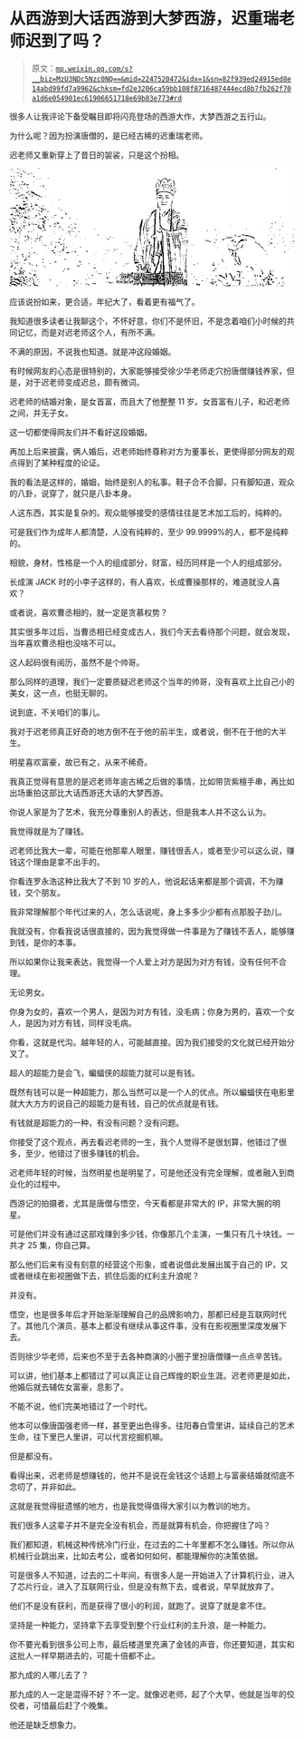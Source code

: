 # 从西游到大话西游到大梦西游，迟重瑞老师迟到了吗？

> 原文：[`mp.weixin.qq.com/s?__biz=MzU3NDc5Nzc0NQ==&mid=2247520472&idx=1&sn=82f939ed24915ed8e14abd99fd7a9962&chksm=fd2e3206ca59bb108f8716487444ecd8b7fb262f70a1d6e054901ec61906651718e69b83e773#rd`](http://mp.weixin.qq.com/s?__biz=MzU3NDc5Nzc0NQ==&mid=2247520472&idx=1&sn=82f939ed24915ed8e14abd99fd7a9962&chksm=fd2e3206ca59bb108f8716487444ecd8b7fb262f70a1d6e054901ec61906651718e69b83e773#rd)

很多人让我评论下备受瞩目即将闪亮登场的西游大作，大梦西游之五行山。

为什么呢？因为扮演唐僧的，是已经古稀的迟重瑞老师。

迟老师又重新穿上了昔日的袈裟，只是这个扮相。 

![](img/13bd9cdada00e41994f7a1c8595d67e1.png)

应该说扮如来，更合适，年纪大了，看着更有福气了。 

我知道很多读者让我聊这个，不怀好意，你们不是怀旧，不是念着咱们小时候的共同记忆，而是对迟老师这个人，有所不满。 

不满的原因，不说我也知道。就是冲这段婚姻。

有时候网友的心态是很特别的，大家能够接受徐少华老师走穴扮唐僧赚钱养家，但是，对于迟老师变成迟总，颇有微词。 

迟老师的结婚对象，是女首富，而且大了他整整 11 岁。女首富有儿子，和迟老师之间，并无子女。 

这一切都使得网友们并不看好这段婚姻。

再加上后来披露，俩人婚后，迟老师始终尊称对方为董事长，更使得部分网友的观点得到了某种程度的论证。 

我的看法是这样的，婚姻，始终是别人的私事。鞋子合不合脚，只有脚知道，观众的八卦，说穿了，就只是八卦本身。 

人这东西，其实是复杂的。观众能够接受的感情往往是艺术加工后的，纯粹的。 

可是我们作为成年人都清楚，人没有纯粹的，至少 99.9999%的人，都不是纯粹的。 

相貌，身材，性格是一个人的组成部分，财富，经历同样是一个人的组成部分。 

长成演 JACK 时的小李子这样的，有人喜欢，长成曹操那样的，难道就没人喜欢？ 

或者说，喜欢曹丞相的，就一定是贪慕权势？ 

其实很多年过后，当曹丞相已经变成古人，我们今天去看待那个问题，就会发现，当年喜欢曹丞相也没啥不可以。 

这人起码很有阅历，虽然不是个帅哥。 

那么同样的道理，我们一定要质疑迟老师这个当年的帅哥，没有喜欢上比自己小的美女，这一点，也挺无聊的。 

说到底，不关咱们的事儿。 

我对于迟老师真正好奇的地方倒不在于他的前半生，或者说，倒不在于他的大半生。 

明星喜欢富豪，故已有之，从来不稀奇。 

我真正觉得有意思的是迟老师年逾古稀之后做的事情，比如带货紫檀手串，再比如出场重拍这部比大话西游还大话的大梦西游。 

你说人家是为了艺术，我充分尊重别人的表达，但是我本人并不这么认为。 

我觉得就是为了赚钱。 

迟老师比我大一辈，可能在他那辈人眼里，赚钱很丢人，或者至少可以这么说，赚钱这个理由是拿不出手的。

你看连罗永浩这种比我大了不到 10 岁的人，他说起话来都是那个调调，不为赚钱，交个朋友。 

我非常理解那个年代过来的人，怎么话说呢，身上多多少少都有点那股子劲儿。 

我就没有，你看我说话很直接的，因为我觉得做一件事是为了赚钱不丢人，能够赚到钱，是你的本事。

所以如果你让我来表达，我觉得一个人爱上对方是因为对方有钱，没有任何不合理。 

无论男女。 

你身为女的，喜欢一个男人，是因为对方有钱，没毛病；你身为男的，喜欢一个女人，是因为对方有钱，同样没毛病。 

你看，这就是代沟。越年轻的人，可能越直接。因为我们接受的文化就已经开始分叉了。 

超人的超能力是会飞，蝙蝠侠的超能力就可以是有钱。 

既然有钱可以是一种超能力，那么当然可以是一个人的优点。所以蝙蝠侠在电影里就大大方方的说自己的超能力是有钱，自己的优点就是有钱。

有钱就是超能力的一种，有没有问题？没有问题。 

你接受了这个观点，再去看迟老师的一生，我个人觉得不是很划算，他错过了很多，至少，他错过了很多赚钱的机会。

迟老师年轻的时候，当然明星也是明星了，可是他还没有完全理解，或者融入到商业化的过程中。 

西游记的拍摄者，尤其是唐僧与悟空，今天看都是非常大的 IP，非常大腕的明星。 

可是他们并没有通过这部戏赚到多少钱，你像那几个主演，一集只有几十块钱。一共才 25 集，你自己算。

那么他们后来有没有刻意的经营这个形象，或者说借此发展出属于自己的 IP，又或者继续在影视圈做下去，抓住后面的红利主升浪呢？

并没有。

悟空，也是很多年后才开始渐渐理解自己的品牌影响力，那都已经是互联网时代了。其他几个演员，基本上都没有继续从事这件事，没有在影视圈里深度发展下去。

否则徐少华老师，后来也不至于去各种商演的小圈子里扮唐僧赚一点点辛苦钱。

可以讲，他们基本上都错过了可以真正让自己辉煌的职业生涯。迟老师更是如此，他婚后就去辅佐女富豪，息影了。 

不能不说，他们完美地错过了一个时代。 

他本可以像唐国强老师一样，甚至更出色得多。往阳春白雪里讲，延续自己的艺术生命，往下里巴人里讲，可以代言挖掘机嘛。

但是都没有。 

看得出来，迟老师是想赚钱的，他并不是说在金钱这个话题上与富豪结婚就彻底不念叨了，并非如此。

这就是我觉得挺遗憾的地方，也是我觉得值得大家引以为教训的地方。

我们很多人这辈子并不是完全没有机会，而是就算有机会，你把握住了吗？ 

我们都知道，机械这种传统冷门行业，在过去的二十年里都不怎么赚钱。所以你从机械行业跳出来，比如去考公，或者如何如何，都能理解你的决策依据。

可是很多人不知道，过去的二十年间，有很多人是一开始进入了计算机行业，进入了芯片行业，进入了互联网行业，但是没有熬下去，或者说，早早就放弃了。 

他们不是没有获利，而是获得了很小的利润，就跑了。说穿了就是拿不住。

坚持是一种能力，坚持拿下去享受到整个行业红利的主升浪，是一种能力。 

你不要光看到很多公司上市，最后楼道里充满了金钱的声音，你还要知道，其实和这批人一样早期进去的，可能十倍都不止。 

那九成的人哪儿去了？ 

那九成的人一定是混得不好？不一定。就像迟老师，起了个大早，他就是当年的佼佼者，可惜最后赶了个晚集。 

他还是缺乏想象力。